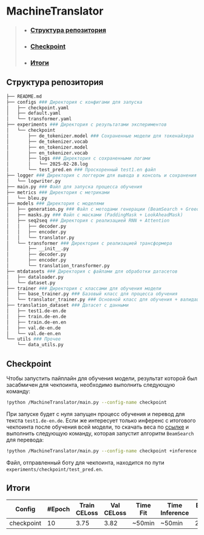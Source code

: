 # MachineTranslator
<hline>

> * ### [Структура репозитория](#struct)
> * ### [Checkpoint](#checkpoint)
> * ### [Итоги](#results)

<h2 name='struct'> Структура репозитория </h2>

```bash
├── README.md
├── configs ### Директория с конфигами для запуска
│   ├── checkpoint.yaml
│   ├── default.yaml
│   └── transformer.yaml
├── experiments ### Директория с результатами экспериментов
│   └── checkpoint
│       ├── de_tokenizer.model ### Сохраненные модели для токенайзера
│       ├── de_tokenizer.vocab
│       ├── en_tokenizer.model
│       ├── en_tokenizer.vocab
│       ├── logs ### Директория с сохраненными логами
│       │   └── 2025-02-28.log
│       └── test_pred.en ### Проскоренный test1.en файл
├── logger ### Директория с логгером для вывода в консоль и сохранения в .log файл
│   └── logwriter.py
├── main.py ### Файл для запуска процесса обучения
├── metrics ### Директория с метриками 
│   └── bleu.py
├── models ### Директория с моделями 
│   ├── generation.py ### Файл с методами генерации (BeamSearch + GreedyDecode)
│   ├── masks.py ### Файл с масками (PaddingMask + LookAheadMask)
│   ├── seq2seq ### Директория с реализацией RNN + Attention
│   │   ├── decoder.py
│   │   ├── encoder.py
│   │   └── translator.py
│   └── transformer ### Директория с реализацией трансформера 
│       ├── __init__.py
│       ├── decoder.py
│       ├── encoder.py
│       └── translation_transformer.py
├── mtdatasets ### Директория с файлами для обработки датасетов
│   ├── dataloader.py
│   └── dataset.py
├── trainer ### Директория с классами для обучения модели 
│   ├── base_trainer.py ### Базовый класс для процесса обучения 
│   └── translator_trainer.py ### Основной класс для обучения + валидации модели 
├── translation_dataset ### Датасет с данными
│   ├── test1.de-en.de
│   ├── train.de-en.de
│   ├── train.de-en.en
│   ├── val.de-en.de
│   └── val.de-en.en
└── utils ### Прочее 
    └── data_utils.py
```

<h2 name='checkpoint'>Checkpoint</h2>

Чтобы запустить пайплайн для обучения модели, результат которой был засабмичен для чекпоинта, необходимо выполнить следующую команду:

```bash
!python /MachineTranslator/main.py --config-name checkpoint
```
При запуске будет с нуля запущен процесс обучения и перевод для текста <code>test1.de-en.de</code>. Если же интересует только инференс с итогового 
чекпоинта после обучения всей модели, то скачать веса по [ссылке](https://disk.yandex.ru/d/SVKlu13hjUE_Og) и выполнить следующую команду, которая запустит алгоритм <code>BeamSearch</code> для перевода:

```bash
!python /MachineTranslator/main.py --config-name checkpoint +inference.test_path=/MachineTranslator/experiments/checkpoint/checkpoint_checkpoint.pth +inference.inference_mode=True
```

Файл, отправленный боту для чекпоинта, находится по пути <code>experiments/checkpoint/test_pred.en</code>. 

<h2 name='results'>Итоги</h2>

|    Config   |  #Epoch  | Train CELoss | Val CELoss | Time Fit | Time Inference | BLEU test | 
|-------------|----------|--------------|------------|----------|----------------|-----------|
|  checkpoint |    10    |      3.75    |     3.82   |  ~50min  |     ~50min     |   20.66   |

